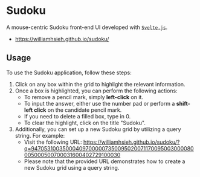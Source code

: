 # Sudoku
A mouse-centric Sudoku front-end UI developed with [`Svelte.js`](https://github.com/sveltejs/svelte).
- https://williamhsieh.github.io/sudoku/

## Usage
To use the Sudoku application, follow these steps:

1. Click on any box within the grid to highlight the relevant information.
2. Once a box is highlighted, you can perform the following actions:
    - To remove a pencil mark, simply **left-click** on it.
    - To input the answer, either use the number pad or perform a **shift-left click** on the candidate pencil mark.
    - If you need to delete a filled box, type in 0.
    - To clear the highlight, click on the title "Sudoku".
3. Additionally, you can set up a new Sudoku grid by utilizing a query string. For example:
    - Visit the following URL: https://williamhsieh.github.io/sudoku/?q=947053100350004097000007350095020071170095003000080005000500700031600402729100030
    - Please note that the provided URL demonstrates how to create a new Sudoku grid using a query string.
